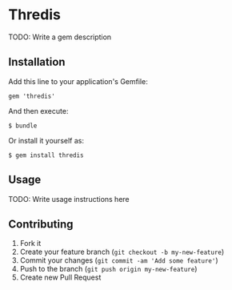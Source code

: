 # Thredis

TODO: Write a gem description

## Installation

Add this line to your application's Gemfile:

    gem 'thredis'

And then execute:

    $ bundle

Or install it yourself as:

    $ gem install thredis

## Usage

TODO: Write usage instructions here

## Contributing

1. Fork it
2. Create your feature branch (`git checkout -b my-new-feature`)
3. Commit your changes (`git commit -am 'Add some feature'`)
4. Push to the branch (`git push origin my-new-feature`)
5. Create new Pull Request
